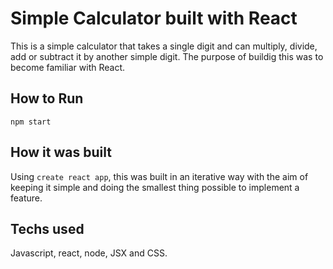 # Simple Calculator built with React
This is a simple calculator that takes a single digit and can multiply, divide, add or subtract it by another simple digit. The purpose of buildig this was to become familiar with React.

## How to Run
```npm start```

## How it was built
Using ```create react app```, this was built in an iterative way with the aim of keeping it simple and doing the smallest thing possible to implement a feature. 

## Techs used
Javascript, react, node, JSX and CSS.
